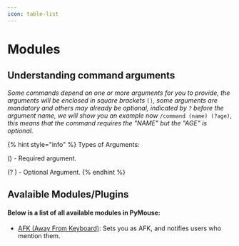 ```yaml
---
icon: table-list
---
```


# Modules

## **Understanding command arguments**

_Some commands depend on one or more arguments for you to provide, the arguments will be enclosed in square brackets_ `()`_, some arguments are mandatory and others may already be optional, indicated by `?` before the argument name, we will show you an example now_ `/command (name) (?age)`, _this means that the command requires the "NAME" but the "AGE" is optional._



{% hint style="info" %}
Types of Arguments:

() - Required argument.

(? ) - Optional Argument.
{% endhint %}



## Avalaible Modules/Plugins

#### Below is a list of all available modules in PyMouse:

* [AFK (Away From Keyboard)](afk.md): Sets you as AFK, and notifies users who mention them.
